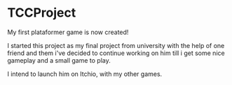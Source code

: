 # TCCProject

My first plataformer game is now created! 

I started this project as my final project from university with the help of one friend and them i've decided to continue working on him till i get some nice gameplay and a small game to play. 

I intend to launch him on Itchio, with my other games. 

